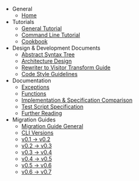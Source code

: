 * General
  * [Home](https://github.com/partiql/partiql-lang-kotlin/wiki/Home)
* Tutorials
  * [General Tutorial](https://github.com/partiql/partiql-lang-kotlin/wiki/Tutorial)
  * [Command Line Tutorial](https://github.com/partiql/partiql-lang-kotlin/wiki/Command-Line-Tutorial)
  * [Cookbook](https://github.com/partiql/partiql-lang-kotlin/wiki/Cookbook)
* Design & Development Documents
  * [Abstract Syntax Tree](https://github.com/partiql/partiql-lang-kotlin/wiki/Abstract-Syntax-Tree)
  * [Architecture Design](https://github.com/partiql/partiql-lang-kotlin/wiki/Architecture-Design)
  * [Rewriter to Visitor Transform Guide](https://github.com/partiql/partiql-lang-kotlin/wiki/Rewriter-to-Visitor-Transform-Guide)
  * [Code Style Guidelines](https://github.com/partiql/partiql-lang-kotlin/wiki/CODE-STYLE)
* Documentation
  * [Exceptions](https://github.com/partiql/partiql-lang-kotlin/wiki/Exceptions)
  * [Functions](https://github.com/partiql/partiql-lang-kotlin/wiki/Functions)
  * [Implementation & Specification Comparison](https://github.com/partiql/partiql-lang-kotlin/wiki/Implementation-&-Specification-Comparison)
  * [Test Script Specification](https://github.com/partiql/partiql-lang-kotlin/wiki/Test-Script-Specification)
  * [Further Reading](https://github.com/partiql/partiql-lang-kotlin/wiki/Further-Reading)
* Migration Guides
  * [Migration Guide General](https://github.com/partiql/partiql-lang-kotlin/wiki/migration-guide.md)
  * [CLI Versions](https://github.com/partiql/partiql-lang-kotlin/wiki/cli-versions.md)
  * [v0.1 -> v0.2](https://github.com/partiql/partiql-lang-kotlin/wiki/v0.1-to-v0.2-migration.md)
  * [v0.2 -> v0.3](https://github.com/partiql/partiql-lang-kotlin/wiki/v0.2-to-v0.3-migration.md)
  * [v0.3 -> v0.4](https://github.com/partiql/partiql-lang-kotlin/wiki/v0.3-to-v0.4-migration.md)
  * [v0.4 -> v0.5](https://github.com/partiql/partiql-lang-kotlin/wiki/v0.4-to-v0.5-migration.md)
  * [v0.5 -> v0.6](https://github.com/partiql/partiql-lang-kotlin/wiki/v0.5-to-v0.6-migration.md)
  * [v0.6 -> v0.7](https://github.com/partiql/partiql-lang-kotlin/wiki/v0.6-to-v0.7-migration.md)
